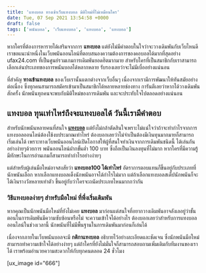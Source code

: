 ```yaml
---
title: 'แทงบอล ทางเข้าเว็บแทงบอล มิติใหม่ที่ไม่เหมือนใคร'
date: Tue, 07 Sep 2021 13:54:58 +0000
draft: false
tags: ['พนันบอล', 'เว็บแทงบอล', 'แทงบอล', 'แทงบอล']
---
```


หากใครที่ต้องการหารายได้เสริมจากการ **แทงบอล** แต่ยังไม่มีคำตอบในใจว่าจะวางเดิมพันกับเว็บไหนดี เราขอแนะนำหนึ่งในเว็บพนันออนไลน์ที่ตอบสนองความต้องการของคอบอลได้มากที่สุดอย่าง ufax24.com ที่เป็นศูนย์รวมเกมการเดิมพันยอดฮิตมากมาย สำหรับใครที่เป็นสมาชิกกับเราสามารถเลือกเล่นประเภทของการพนันบอลได้หลากหลาย รับรองเลยว่าจะไม่มีเบื่ออย่างแน่นอน

ที่สำคัญ **ทางเข้าแทงบอล** ของเว็บเรานั้นแตกต่างจากเว็บอื่นๆ เนื่องจากเรามีการพัฒนาให้ทันสมัยอย่างต่อเนื่อง ซึ่งทุกคนสามารถสมัครเข้ามาเป็นสมาชิกได้หลายหลายช่องทาง การันตีเลยว่าหากได้วางเดิมพันสักครั้ง นักพนันทุกคนจะพบกับมิติใหม่ของการเดิมพัน และจะประทับใจไปตลอดอย่างแน่นอน

**แทงบอล ทุนเท่าไหร่ถึงจะแทงบอลได้ วันนี้เรามีคำตอบ**
-----------------------------------------------------

สำหรับนักพนันหลายคนที่สนใจ [**แทงบอล**](/archives/) แต่ยังไม่กล้าตัดสินใจเพราะไม่แน่ใจว่าถ้าจะทำกำไรจากการแทงบอลออนไลน์ต้องใช้งบประมาณเท่าไหร่ ต้องบอกเลยว่าไม่จำเป็นต้องมีเงินทุนมากมายก็สามารถเริ่มเล่นได้ เพราะทางเว็บพนันออนไลน์เปิดโอกาสให้ผู้ที่สนใจทำเงินจากการเดิมพันชนิดนี้ ได้เล่นกันอย่างง่ายๆด้วยการ พนันออนไลน์ฝากขั้นต่ำ 100 บาท ซึ่งถือเป็นเงินลงทุนที่ไม่มาก หากใครที่มีความรู้มีทักษะในการอ่านเกมก็สามารถทำกำไรอย่างง่ายๆ

แต่สำหรับผู้เล่นมือใหม่อาจสงสัยว่า **แทงบอล100 ได้เท่าไหร่** อัตราการตอบแทนก็ขึ้นอยู่กับประเภทที่นักพนันเลือก หากเลือกแทงบอลเต็งนักพนันอาจได้กำไรไม่มาก แต่ถ้าเลือกแทงบอลสเต็ปนักพนันก็จะได้เงินรางวัลหลายเท่าตัว ขึ้นอยู่กับว่าใครจะถนัดประเภทไหนมากกว่ากัน

### **วิธีแทงบอลง่ายๆ สำหรับมือใหม่ ที่พึ่งเริ่มเดิมพัน**

หากคุณเป็นนักพนันมือใหม่ที่ยังไม่เคย **แทงบอล** มาก่อนแต่สนใจที่อยากวางเดิมพันอาจลังเลอยู่ว่าขั้นตอนในการเดิมพันมีความซับซ้อนหรือไม่ จะความเข้าใจได้อย่างไร ต้องบอกเลยว่าสำหรับการแทงบอลออนไลน์ในช่วงเวลานี้ นักพนันที่ไม่มีพื้นฐานในการเดิมพันมาก่อนก็เล่นได้

เนื่องจากภายในเว็บพนันบอลจะมี **กติกาแทงบอล** อธิบายไว้อย่างละเอียดและชัดเจน ซึ่งนักพนันมือใหม่สามารถทำความเข้าใจได้อย่างง่ายๆ แต่ถ้าใครที่ยังไม่มั่นใจก็สามารถสอบถามเพิ่มเติมกับทีมงานของเราได้ เราพร้อมอำนวยความสะดวกให้กับทุกคนตลอด 24 ชั่วโมง

\[ux\_image id="666"\]